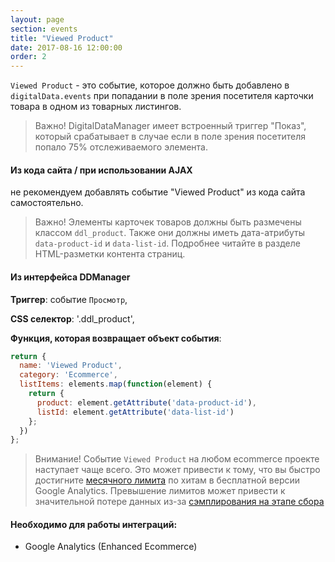 ```yaml
---
layout: page
section: events
title: "Viewed Product"
date: 2017-08-16 12:00:00
order: 2
---
```

`Viewed Product` - это событие, которое должно быть добавлено в `digitalData.events` при попадании в поле зрения посетителя карточки товара в одном из товарных листингов.
>Важно! DigitalDataManager имеет встроенный триггер "Показ", который срабатывает в случае если в поле зрения посетителя попало 75% отслеживаемого элемента.

#### Из кода сайта / при использовании AJAX
не рекомендуем добавлять событие "Viewed Product" из кода сайта самостоятельно.

>Важно! Элементы карточек товаров должны быть размечены классом `ddl_product`. Также они должны иметь дата-атрибуты `data-product-id` и `data-list-id`. Подробнее читайте в разделе HTML-разметки контента страниц.

#### Из интерфейса DDManager
**Триггер**: событие `Просмотр`,

**CSS селектор**: '.ddl_product',

**Функция, которая возвращает объект события**:

```javascript
return {
  name: 'Viewed Product',
  category: 'Ecommerce',
  listItems: elements.map(function(element) {
    return {
      product: element.getAttribute('data-product-id'),
      listId: element.getAttribute('data-list-id')
    };
  })
};
```
>Внимание! Событие `Viewed Product` на любом ecommerce проекте наступает чаще всего. Это может привести к тому, что вы быстро достигните [месячного лимита](https://developers.google.com/analytics/devguides/collection/ios/v3/limits-quotas?hl=ru) по хитам в бесплатной версии Google Analytics. Превышение лимитов может привести к значительной потере данных из-за [сэмплирования на этапе сбора](https://support.google.com/analytics/answer/7367018?hl=ru&ref_topic=2601030)

#### Необходимо для работы интеграций:
* Google Analytics (Enhanced Ecommerce)


